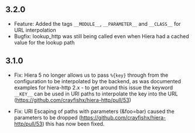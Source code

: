 ## 3.2.0

* Feature: Added the tags `__MODULE__`, `__PARAMETER__` and `__CLASS__` for URL interpolation
* Bugfix: lookup_http was still being called even when Hiera had a cached value for the lookup path

## 3.1.0

* Fix: Hiera 5 no longer allows us to pass `%{key}` through from the configuration to be interpolated by the backend, as was documented examples for hiera-http 2.x - to get around this issue the keyword `__KEY__` can be used in URI paths to interpolate the key into the URL (https://github.com/crayfishx/hiera-http/pull/53)

* Fix: URI Escaping of paths with parameters (&foo=bar) caused the parameters to be dropped (https://github.com/crayfishx/hiera-http/pull/53) this has now been fixed.

